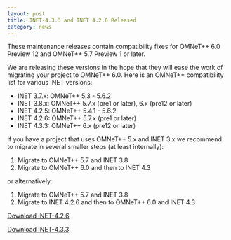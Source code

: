 ```yaml
---
layout: post
title: INET-4.3.3 and INET 4.2.6 Released
category: news
---
```


These maintenance releases contain compatibility fixes for OMNeT++ 6.0 Preview 12 and OMNeT++ 5.7 Preview 1 or later.

We are releasing these versions in the hope that they will ease the work of migrating your project to OMNeT++ 6.0. Here is an OMNeT++ compatibility list for various INET versions:

- INET 3.7.x: OMNeT++ 5.3 - 5.6.2
- INET 3.8.x: OMNeT++ 5.7.x (pre1 or later), 6.x (pre12 or later)
- INET 4.2.5: OMNeT++ 5.4.1 - 5.6.2
- INET 4.2.6: OMNeT++ 5.7.x (pre1 or later)
- INET 4.3.3: OMNeT++ 6.x (pre12 or later)

If you have a project that uses OMNeT++ 5.x and INET 3.x we recommend to migrate in several smaller steps (at least internally):

1. Migrate to OMNeT++ 5.7 and INET 3.8
2. Migrate to OMNeT++ 6.0 and then to INET 4.3

or alternatively:
1. Migrate to OMNeT++ 5.7 and INET 3.8
2. Migrate to INET 4.2.6 and then to OMNeT++ 6.0 and INET 4.3

[Download INET-4.2.6](https://github.com/inet-framework/inet/releases/download/v4.2.6/inet-4.2.6-src.tgz)

[Download INET-4.3.3](https://github.com/inet-framework/inet/releases/download/v4.3.3/inet-4.3.3-src.tgz)
